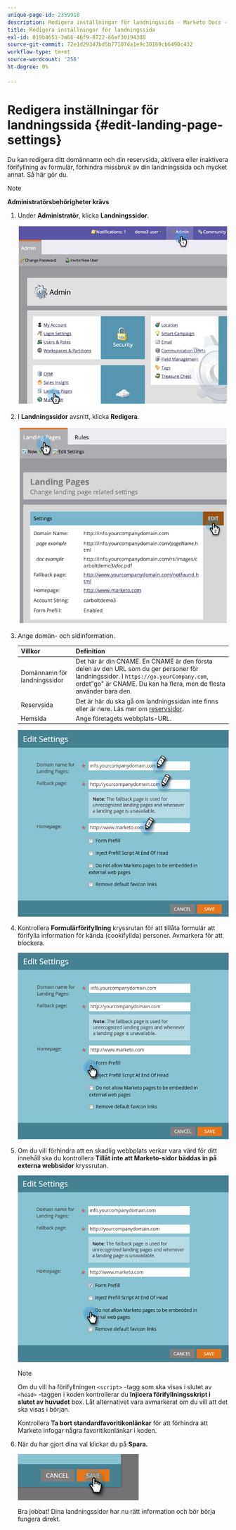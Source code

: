 ```yaml
---
unique-page-id: 2359918
description: Redigera inställningar för landningssida - Marketo Docs - produktdokumentation
title: Redigera inställningar för landningssida
exl-id: 019b4651-3a66-46f9-8722-66af30194380
source-git-commit: 72e1d29347bd5b77107da1e9c30169cb6490c432
workflow-type: tm+mt
source-wordcount: '256'
ht-degree: 0%

---
```


# Redigera inställningar för landningssida {#edit-landing-page-settings}

Du kan redigera ditt domännamn och din reservsida, aktivera eller inaktivera förifyllning av formulär, förhindra missbruk av din landningssida och mycket annat. Så här gör du.

>[!NOTE]
>
>**Administratörsbehörigheter krävs**

1. Under **Administratör**, klicka **Landningssidor**.

   ![](assets/image2014-9-10-9-3a47-3a40.png)

1. I **Landningssidor** avsnitt, klicka **Redigera**.

   ![](assets/image2014-9-10-9-3a47-3a12.png)

1. Ange domän- och sidinformation.

   | Villkor | Definition |
   |---|---|
   | Domännamn för landningssidor | Det här är din CNAME. En CNAME är den första delen av den URL som du ger personer för landningssidor. I `https://go.yourCompany.com`, ordet&quot;go&quot; är CNAME. Du kan ha flera, men de flesta använder bara den. |
   | Reservsida | Det är här du ska gå om landningssidan inte finns eller är nere. Läs mer om [reservsidor](/help/marketo/product-docs/administration/settings/set-a-fallback-page.md). |
   | Hemsida | Ange företagets webbplats-URL. |

   ![](assets/three.png)

1. Kontrollera **Formulärförifyllning** kryssrutan för att tillåta formulär att förifylla information för kända (cookifyllda) personer. Avmarkera för att blockera.

   ![](assets/four.png)

1. Om du vill förhindra att en skadlig webbplats verkar vara värd för ditt innehåll ska du kontrollera **Tillåt inte att Marketo-sidor bäddas in på externa webbsidor** kryssrutan.

   ![](assets/five.png)

   >[!NOTE]
   >
   >Om du vill ha förifyllningen `<script>` -tagg som ska visas i slutet av `<head>` -taggen i koden kontrollerar du **Injicera förifyllningsskript i slutet av huvudet** box. Låt alternativet vara avmarkerat om du vill att det ska visas i början.
   >
   >Kontrollera **Ta bort standardfavoritikonlänkar** för att förhindra att Marketo infogar några favoritikonlänkar i koden.

1. När du har gjort dina val klickar du på **Spara.**

   ![](assets/six.png)

   Bra jobbat! Dina landningssidor har nu rätt information och bör börja fungera direkt.
